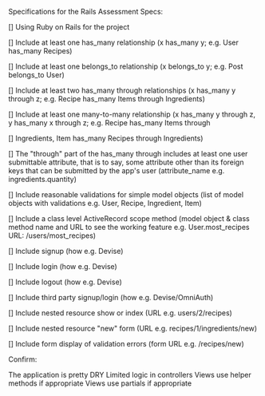 Specifications for the Rails Assessment
Specs:

 [] Using Ruby on Rails for the project

 [] Include at least one has_many relationship (x has_many y; e.g. User has_many Recipes)

 [] Include at least one belongs_to relationship (x belongs_to y; e.g. Post belongs_to User)

 [] Include at least two has_many through relationships (x has_many y through z; e.g. Recipe has_many Items through Ingredients)

 [] Include at least one many-to-many relationship (x has_many y through z, y has_many x through z; e.g. Recipe has_many Items through

 [] Ingredients, Item has_many Recipes through Ingredients)

 [] The "through" part of the has_many through includes at least one user submittable attribute, that is to say, some attribute other than its foreign keys that can be submitted by the app's user (attribute_name e.g. ingredients.quantity)

 [] Include reasonable validations for simple model objects (list of model objects with validations e.g. User, Recipe, Ingredient, Item)

 [] Include a class level ActiveRecord scope method (model object & class method name and URL to see the working feature e.g. User.most_recipes URL: /users/most_recipes)

 [] Include signup (how e.g. Devise)

 [] Include login (how e.g. Devise)

 [] Include logout (how e.g. Devise)

 [] Include third party signup/login (how e.g. Devise/OmniAuth)

 [] Include nested resource show or index (URL e.g. users/2/recipes)

 [] Include nested resource "new" form (URL e.g. recipes/1/ingredients/new)

 [] Include form display of validation errors (form URL e.g. /recipes/new)

Confirm:

 The application is pretty DRY
 Limited logic in controllers
 Views use helper methods if appropriate
 Views use partials if appropriate
